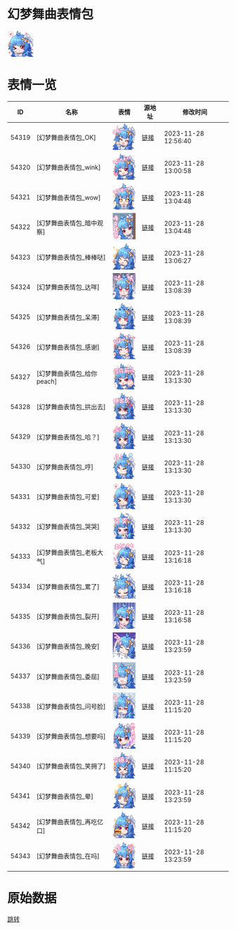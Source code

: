 # 幻梦舞曲表情包

<img src="./cover.png" height="60" alt="cover" />

# 表情一览

|ID|名称|表情|源地址|修改时间|
|----|----|----|----|----|
|54319|[幻梦舞曲表情包_OK]|<img src="./pic/054319_%5B幻梦舞曲表情包_OK%5D.png" height="60" alt="OK"/>|[链接](https://i0.hdslb.com/bfs/emote/4177fd567831590a85098cf6ea144c5e3ffb1ac8.png)|2023-11-28 12:56:40|
|54320|[幻梦舞曲表情包_wink]|<img src="./pic/054320_%5B幻梦舞曲表情包_wink%5D.png" height="60" alt="wink"/>|[链接](https://i0.hdslb.com/bfs/emote/970ec21aa982256c14e2c44bf81929469b49c2ee.png)|2023-11-28 13:00:58|
|54321|[幻梦舞曲表情包_wow]|<img src="./pic/054321_%5B幻梦舞曲表情包_wow%5D.png" height="60" alt="wow"/>|[链接](https://i0.hdslb.com/bfs/emote/5300d788d79ef6972301411588641de9c99274db.png)|2023-11-28 13:04:48|
|54322|[幻梦舞曲表情包_暗中观察]|<img src="./pic/054322_%5B幻梦舞曲表情包_暗中观察%5D.png" height="60" alt="暗中观察"/>|[链接](https://i0.hdslb.com/bfs/emote/704981abc40bb19d8eb6480ac2c07f632f6e0543.png)|2023-11-28 13:04:48|
|54323|[幻梦舞曲表情包_棒棒哒]|<img src="./pic/054323_%5B幻梦舞曲表情包_棒棒哒%5D.png" height="60" alt="棒棒哒"/>|[链接](https://i0.hdslb.com/bfs/emote/7ce19fb19746eb071d9ffd956d45fdeecd80d0b4.png)|2023-11-28 13:06:27|
|54324|[幻梦舞曲表情包_达咩]|<img src="./pic/054324_%5B幻梦舞曲表情包_达咩%5D.png" height="60" alt="达咩"/>|[链接](https://i0.hdslb.com/bfs/emote/1730e2149ecf49abf04f8ebd9686146a0662bd58.png)|2023-11-28 13:08:39|
|54325|[幻梦舞曲表情包_呆滞]|<img src="./pic/054325_%5B幻梦舞曲表情包_呆滞%5D.png" height="60" alt="呆滞"/>|[链接](https://i0.hdslb.com/bfs/emote/8564ff7bb9dbe36e957e9c5bf6dee290e57f5b52.png)|2023-11-28 13:08:39|
|54326|[幻梦舞曲表情包_感谢]|<img src="./pic/054326_%5B幻梦舞曲表情包_感谢%5D.png" height="60" alt="感谢"/>|[链接](https://i0.hdslb.com/bfs/emote/4215e00abee5765012f3c3b1bcb55f4666fb6bb3.png)|2023-11-28 13:08:39|
|54327|[幻梦舞曲表情包_给你peach]|<img src="./pic/054327_%5B幻梦舞曲表情包_给你peach%5D.png" height="60" alt="给你peach"/>|[链接](https://i0.hdslb.com/bfs/emote/e52495f867c663b708dbc4720e7536b563556398.png)|2023-11-28 13:13:30|
|54328|[幻梦舞曲表情包_拱出去]|<img src="./pic/054328_%5B幻梦舞曲表情包_拱出去%5D.png" height="60" alt="拱出去"/>|[链接](https://i0.hdslb.com/bfs/emote/458b20c1e6d01b1f7b656ca0c1919c5d0b0e4102.png)|2023-11-28 13:13:30|
|54329|[幻梦舞曲表情包_哈？]|<img src="./pic/054329_%5B幻梦舞曲表情包_哈？%5D.png" height="60" alt="哈？"/>|[链接](https://i0.hdslb.com/bfs/emote/a2396d4c29b853aa10e0287fb9b8d284b5553109.png)|2023-11-28 13:13:30|
|54330|[幻梦舞曲表情包_哼]|<img src="./pic/054330_%5B幻梦舞曲表情包_哼%5D.png" height="60" alt="哼"/>|[链接](https://i0.hdslb.com/bfs/emote/832a2dcef143342c53a8a59cfd43958d47246044.png)|2023-11-28 13:13:30|
|54331|[幻梦舞曲表情包_可爱]|<img src="./pic/054331_%5B幻梦舞曲表情包_可爱%5D.png" height="60" alt="可爱"/>|[链接](https://i0.hdslb.com/bfs/emote/81ddaf250f862b226bd4189739bbeeb1900e9646.png)|2023-11-28 13:13:30|
|54332|[幻梦舞曲表情包_哭哭]|<img src="./pic/054332_%5B幻梦舞曲表情包_哭哭%5D.png" height="60" alt="哭哭"/>|[链接](https://i0.hdslb.com/bfs/emote/156e549d90fde301fff2e2296f9b032ea2402b32.png)|2023-11-28 13:13:30|
|54333|[幻梦舞曲表情包_老板大气]|<img src="./pic/054333_%5B幻梦舞曲表情包_老板大气%5D.png" height="60" alt="老板大气"/>|[链接](https://i0.hdslb.com/bfs/emote/22d0275d52d799ed27905300086a62f8b2e9b406.png)|2023-11-28 13:16:18|
|54334|[幻梦舞曲表情包_累了]|<img src="./pic/054334_%5B幻梦舞曲表情包_累了%5D.png" height="60" alt="累了"/>|[链接](https://i0.hdslb.com/bfs/emote/8a050b1fa6d5926782c706a40d5bc017e67aa565.png)|2023-11-28 13:16:18|
|54335|[幻梦舞曲表情包_裂开]|<img src="./pic/054335_%5B幻梦舞曲表情包_裂开%5D.png" height="60" alt="裂开"/>|[链接](https://i0.hdslb.com/bfs/emote/2c47fb065fd6097718c1a3c40f6b820e8e324766.png)|2023-11-28 13:16:58|
|54336|[幻梦舞曲表情包_晚安]|<img src="./pic/054336_%5B幻梦舞曲表情包_晚安%5D.png" height="60" alt="晚安"/>|[链接](https://i0.hdslb.com/bfs/emote/2c0995fdf81926db228942a18b217bc2afd767c9.png)|2023-11-28 13:23:59|
|54337|[幻梦舞曲表情包_委屈]|<img src="./pic/054337_%5B幻梦舞曲表情包_委屈%5D.png" height="60" alt="委屈"/>|[链接](https://i0.hdslb.com/bfs/emote/9c5cdb31d08ce681c23ee70ed4e137e7efa272a6.png)|2023-11-28 13:23:59|
|54338|[幻梦舞曲表情包_问号脸]|<img src="./pic/054338_%5B幻梦舞曲表情包_问号脸%5D.png" height="60" alt="问号脸"/>|[链接](https://i0.hdslb.com/bfs/emote/467c63524411f2a1ce951286609cc2e331768b53.png)|2023-11-28 11:15:20|
|54339|[幻梦舞曲表情包_想要吗]|<img src="./pic/054339_%5B幻梦舞曲表情包_想要吗%5D.png" height="60" alt="想要吗"/>|[链接](https://i0.hdslb.com/bfs/emote/8619631d1fc85dd766f4b63ffa06f46553738764.png)|2023-11-28 11:15:20|
|54340|[幻梦舞曲表情包_笑拥了]|<img src="./pic/054340_%5B幻梦舞曲表情包_笑拥了%5D.png" height="60" alt="笑拥了"/>|[链接](https://i0.hdslb.com/bfs/emote/705414b64bf5aaf64e1a4d9c3fc6735d68d243ee.png)|2023-11-28 11:15:20|
|54341|[幻梦舞曲表情包_晕]|<img src="./pic/054341_%5B幻梦舞曲表情包_晕%5D.png" height="60" alt="晕"/>|[链接](https://i0.hdslb.com/bfs/emote/cff22e4133eb42ad4e27e7161df9f8d3a75c56ce.png)|2023-11-28 13:23:59|
|54342|[幻梦舞曲表情包_再吃亿口]|<img src="./pic/054342_%5B幻梦舞曲表情包_再吃亿口%5D.png" height="60" alt="再吃亿口"/>|[链接](https://i0.hdslb.com/bfs/emote/df9216937ca9b66953d44348b7a3a30b33c7f825.png)|2023-11-28 11:15:20|
|54343|[幻梦舞曲表情包_在吗]|<img src="./pic/054343_%5B幻梦舞曲表情包_在吗%5D.png" height="60" alt="在吗"/>|[链接](https://i0.hdslb.com/bfs/emote/361ce8ca864b0c9abd08852ac3443c278b72f4c3.png)|2023-11-28 13:23:59|

# 原始数据

[跳转](./raw.json)

